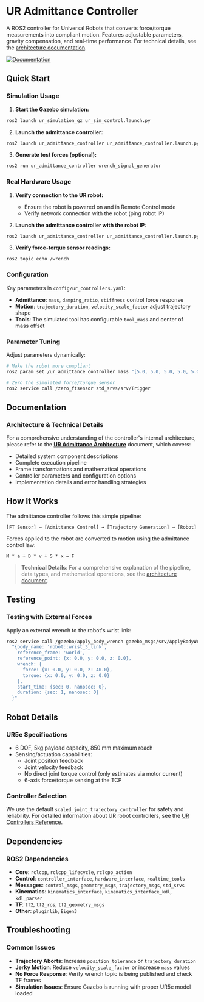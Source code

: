 # UR Admittance Controller

A ROS2 controller for Universal Robots that converts force/torque measurements into compliant motion. Features adjustable parameters, gravity compensation, and real-time performance. For technical details, see the [architecture documentation](ur_admittance_architecture.md).

[![Documentation](https://img.shields.io/badge/Documentation-Architecture-blue)](ur_admittance_architecture.md)

## Quick Start

### Simulation Usage

1. **Start the Gazebo simulation:**

```bash
ros2 launch ur_simulation_gz ur_sim_control.launch.py
```

2. **Launch the admittance controller:**

```bash
ros2 launch ur_admittance_controller ur_admittance_controller.launch.py use_sim:=true
```

3. **Generate test forces (optional):**

```bash
ros2 run ur_admittance_controller wrench_signal_generator
```

### Real Hardware Usage

1. **Verify connection to the UR robot:**
   - Ensure the robot is powered on and in Remote Control mode
   - Verify network connection with the robot (ping robot IP)

2. **Launch the admittance controller with the robot IP:**

```bash
ros2 launch ur_admittance_controller ur_admittance_controller.launch.py use_sim:=false robot_ip:=192.168.1.100
```

3. **Verify force-torque sensor readings:**

```bash
ros2 topic echo /wrench
```

### Configuration

Key parameters in `config/ur_controllers.yaml`:

- **Admittance**: `mass`, `damping_ratio`, `stiffness` control force response
- **Motion**: `trajectory_duration`, `velocity_scale_factor` adjust trajectory shape
- **Tools**: The simulated tool has configurable `tool_mass` and center of mass offset

### Parameter Tuning

Adjust parameters dynamically:

```bash
# Make the robot more compliant
ros2 param set /ur_admittance_controller mass "[5.0, 5.0, 5.0, 5.0, 5.0, 5.0]"

# Zero the simulated force/torque sensor
ros2 service call /zero_ftsensor std_srvs/srv/Trigger
```

## Documentation

### Architecture & Technical Details

For a comprehensive understanding of the controller's internal architecture, please refer to the [**UR Admittance Architecture**](ur_admittance_architecture.md) document, which covers:

- Detailed system component descriptions
- Complete execution pipeline
- Frame transformations and mathematical operations
- Controller parameters and configuration options
- Implementation details and error handling strategies

## How It Works

The admittance controller follows this simple pipeline:

```
[FT Sensor] → [Admittance Control] → [Trajectory Generation] → [Robot]
```

Forces applied to the robot are converted to motion using the admittance control law:
```
M * a + D * v + S * x = F
```

> **Technical Details**: For a comprehensive explanation of the pipeline, data types, and mathematical operations, see the [architecture document](ur_admittance_architecture.md#42-runtime-pipeline).

## Testing

### Testing with External Forces

Apply an external wrench to the robot's wrist link:

```bash
ros2 service call /gazebo/apply_body_wrench gazebo_msgs/srv/ApplyBodyWrench \
  "{body_name: 'robot::wrist_3_link',
    reference_frame: 'world',
    reference_point: {x: 0.0, y: 0.0, z: 0.0},
    wrench: {
      force: {x: 0.0, y: 0.0, z: 40.0},
      torque: {x: 0.0, y: 0.0, z: 0.0}
    },
    start_time: {sec: 0, nanosec: 0},
    duration: {sec: 1, nanosec: 0}
  }"
```

## Robot Details

### UR5e Specifications

- 6 DOF, 5kg payload capacity, 850 mm maximum reach
- Sensing/actuation capabilities:
  - Joint position feedback
  - Joint velocity feedback
  - No direct joint torque control (only estimates via motor current)
  - 6-axis force/torque sensing at the TCP

### Controller Selection

We use the default `scaled_joint_trajectory_controller` for safety and reliability. For detailed information about UR robot controllers, see the [UR Controllers Reference](ur_admittance_architecture.md#626-trajectory-execution).

## Dependencies

### ROS2 Dependencies

- **Core**: `rclcpp`, `rclcpp_lifecycle`, `rclcpp_action`
- **Control**: `controller_interface`, `hardware_interface`, `realtime_tools`
- **Messages**: `control_msgs`, `geometry_msgs`, `trajectory_msgs`, `std_srvs`
- **Kinematics**: `kinematics_interface`, `kinematics_interface_kdl`, `kdl_parser`
- **TF**: `tf2`, `tf2_ros`, `tf2_geometry_msgs`
- **Other**: `pluginlib`, `Eigen3`

## Troubleshooting

### Common Issues

- **Trajectory Aborts**: Increase `position_tolerance` or `trajectory_duration` 
- **Jerky Motion**: Reduce `velocity_scale_factor` or increase `mass` values
- **No Force Response**: Verify wrench topic is being published and check TF frames
- **Simulation Issues**: Ensure Gazebo is running with proper UR5e model loaded
